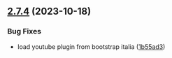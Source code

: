 ## [2.7.4](https://github.com/italia/bootstrap-italia/compare/v2.7.3...v2.7.4) (2023-10-18)

### Bug Fixes

* load youtube plugin from bootstrap italia ([1b55ad3](https://github.com/italia/bootstrap-italia/commit/1b55ad3169095f638743c15dd4ed737eee2b72c3))